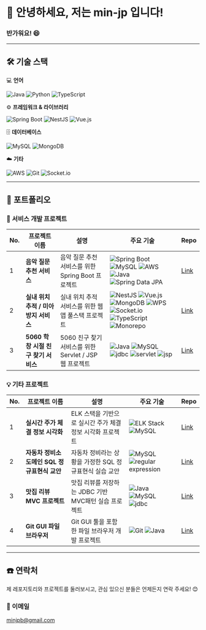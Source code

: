 # 👋 안녕하세요, 저는 **min-jp** 입니다!

### 반가워요! 😄

---

## 🛠️ 기술 스택

💻 **언어**

![Java](https://img.shields.io/badge/java-%23ED8B00.svg?style=for-the-badge&logo=openjdk&logoColor=white)
![Python](https://img.shields.io/badge/Python-3776AB?style=for-the-badge&logo=python&logoColor=white)
![TypeScript](https://img.shields.io/badge/TypeScript-3178C6?style=for-the-badge&logo=typescript&logoColor=white)

⚙️ **프레임워크 & 라이브러리**

![Spring Boot](https://img.shields.io/badge/Spring%20Boot-6DB33F?style=for-the-badge&logo=springboot&logoColor=white)
![NestJS](https://img.shields.io/badge/nestjs-%23E0234E.svg?style=for-the-badge&logo=nestjs&logoColor=white)
![Vue.js](https://img.shields.io/badge/vuejs-%2335495e.svg?style=for-the-badge&logo=vuedotjs&logoColor=%234FC08D)

🗄️ **데이터베이스**

![MySQL](https://img.shields.io/badge/MySQL-4479A1?style=for-the-badge&logo=mysql&logoColor=white)
![MongoDB](https://img.shields.io/badge/MongoDB-47A248?style=for-the-badge&logo=mongodb&logoColor=white)

☁️ **기타**

![AWS](https://img.shields.io/badge/AWS-%23FF9900.svg?style=for-the-badge&logo=amazonwebservices&logoColor=white)
![Git](https://img.shields.io/badge/git-%23F05033.svg?style=for-the-badge&logo=git&logoColor=white)
![Socket.io](https://img.shields.io/badge/Socket.io-black?style=for-the-badge&logo=socket.io&badgeColor=010101)

---

## 📂 포트폴리오

### 🚀 서비스 개발 프로젝트

| No. | 프로젝트 이름 | 설명 | 주요 기술 | Repo |
|-----|-----------|-----|---------|------|
| 1   | **음악 질문 추천 서비스** | 음악 질문 추천 서비스를 위한 Spring Boot 프로젝트 | ![Spring Boot](https://img.shields.io/badge/Spring%20Boot-6DB33F?style=for-the-badge&logo=springboot&logoColor=white) ![MySQL](https://img.shields.io/badge/MySQL-4479A1?style=for-the-badge&logo=mysql&logoColor=white) ![AWS](https://img.shields.io/badge/AWS-%23FF9900.svg?style=for-the-badge&logo=amazonwebservices&logoColor=white) ![Java](https://img.shields.io/badge/java-%23ED8B00.svg?style=for-the-badge&logo=openjdk&logoColor=white) ![Spring Data JPA](https://img.shields.io/badge/Spring%20Data%20JPA-6DB33F?style=for-the-badge&logo=spring&logoColor=white) | [Link](https://github.com/min-jp/MUSIQ_BACK) |
| 2   | **실내 위치 추적 / 미아 방지 서비스** | 실내 위치 추적 서비스를 위한 웹 앱 풀스택 프로젝트 | ![NestJS](https://img.shields.io/badge/nestjs-%23E0234E.svg?style=for-the-badge&logo=nestjs&logoColor=white) ![Vue.js](https://img.shields.io/badge/vuejs-%2335495e.svg?style=for-the-badge&logo=vuedotjs&logoColor=%234FC08D) ![MongoDB](https://img.shields.io/badge/MongoDB-47A248?style=for-the-badge&logo=mongodb&logoColor=white) ![WPS](https://img.shields.io/badge/WPS-006600?style=for-the-badge) ![Socket.io](https://img.shields.io/badge/Socket.io-black?style=for-the-badge&logo=socket.io&badgeColor=010101) ![TypeScript](https://img.shields.io/badge/TypeScript-3178C6?style=for-the-badge&logo=typescript&logoColor=white) ![Monorepo](https://img.shields.io/badge/Monorepo-512BD4?style=for-the-badge) | [Link](https://github.com/min-jp/Lost-Child-Prevention) |
| 3   | **5060 학창 시절 친구 찾기 서비스** |  5060 친구 찾기 서비스를 위한 Servlet / JSP 웹 프로젝트 | ![Java](https://img.shields.io/badge/java-%23ED8B00.svg?style=for-the-badge&logo=openjdk&logoColor=white) ![MySQL](https://img.shields.io/badge/MySQL-4479A1?style=for-the-badge&logo=mysql&logoColor=white) ![jdbc](https://img.shields.io/badge/jdbc-21B352?style=for-the-badge) ![servlet](https://img.shields.io/badge/servlet-21B352?style=for-the-badge) ![jsp](https://img.shields.io/badge/jsp-21B352?style=for-the-badge)  | [Link](https://github.com/min-jp/wefifty) |

### 💡 기타 프로젝트

| No. | 프로젝트 이름 | 설명 | 주요 기술 | Repo |
|-----|-----------|-----|---------|------|
| 1   | **실시간 주가 체결 정보 시각화** | ELK 스택을 기반으로 실시간 주가 체결 정보 시각화 프로젝트 | ![ELK Stack](https://img.shields.io/badge/ELK%20Stack-005571.svg?&style=for-the-badge&logo=elasticstack&logoColor=white) ![MySQL](https://img.shields.io/badge/MySQL-4479A1?style=for-the-badge&logo=mysql&logoColor=white) | [Link](https://github.com/min-jp/DDS) |
| 2   | **자동차 정비소 도메인 SQL 정규표현식 교안** | 자동차 정비라는 상황을 가정한 SQL 정규표현식 실습 교안 | ![MySQL](https://img.shields.io/badge/MySQL-4479A1?style=for-the-badge&logo=mysql&logoColor=white) ![regular expression](https://img.shields.io/badge/regular%20expression-9945FF?style=for-the-badge) | [Link](https://github.com/min-jp/auto_project) |
| 3   | **맛집 리뷰 MVC 프로젝트** | 맛집 리뷰를 저장하는 JDBC 기반 MVC패턴 실습 프로젝트 | ![Java](https://img.shields.io/badge/java-%23ED8B00.svg?style=for-the-badge&logo=openjdk&logoColor=white) ![MySQL](https://img.shields.io/badge/MySQL-4479A1?style=for-the-badge&logo=mysql&logoColor=white) ![jdbc](https://img.shields.io/badge/jdbc-21B352?style=for-the-badge) | [Link](https://github.com/min-jp/RestaurantReview) |
| 4   | **Git GUI 파일브라우저** | Git GUI 툴을 포함한 파일 브라우저 개발 프로젝트 | ![Git](https://img.shields.io/badge/git-%23F05033.svg?style=for-the-badge&logo=git&logoColor=white) ![Java](https://img.shields.io/badge/java-%23ED8B00.svg?style=for-the-badge&logo=openjdk&logoColor=white) | [Link](https://github.com/min-jp/simple_git_gui) |

---

## ☎️ 연락처

제 레포지토리와 프로젝트를 둘러보시고, 관심 있으신 분들은 언제든지 연락 주세요! 😊

### 📧 이메일
minjpb@gmail.com
